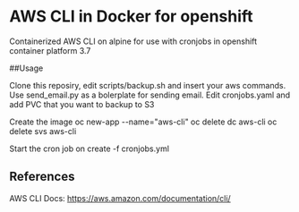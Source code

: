 # AWS CLI in Docker for openshift
Containerized AWS CLI on alpine for use with cronjobs in openshift container platform 3.7

##Usage

Clone this reposiry, edit scripts/backup.sh and insert your aws commands. Use send_email.py as a bolerplate for sending email.
Edit cronjobs.yaml and add PVC that you want to backup to S3

Create the image
oc new-app <your-cloned-repo> --name="aws-cli"
oc delete dc aws-cli
oc delete svs aws-cli

Start the cron job
on create -f cronjobs.yml


## References

AWS CLI Docs: https://aws.amazon.com/documentation/cli/



